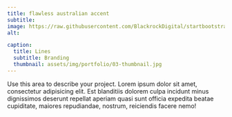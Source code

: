 ```yaml
---
title: flawless australian accent
subtitle: 
image: https://raw.githubusercontent.com/BlackrockDigital/startbootstrap-agency/master/src/assets/img/portfolio/03-full.jpg
alt: 

caption:
  title: Lines
  subtitle: Branding
  thumbnail: assets/img/portfolio/03-thumbnail.jpg
---
```

Use this area to describe your project. Lorem ipsum dolor sit amet, consectetur adipisicing elit. Est blanditiis dolorem culpa incidunt minus dignissimos deserunt repellat aperiam quasi sunt officia expedita beatae cupiditate, maiores repudiandae, nostrum, reiciendis facere nemo!



